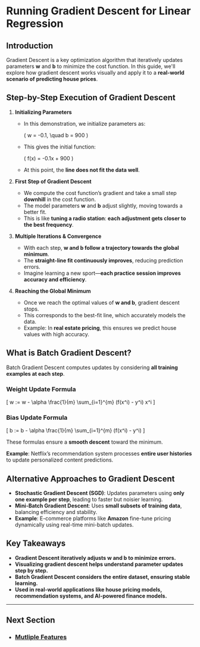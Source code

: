 # Running Gradient Descent for Linear Regression

## Introduction
Gradient Descent is a key optimization algorithm that iteratively updates parameters **w** and **b** to minimize the cost function. In this guide, we'll explore how gradient descent works visually and apply it to a **real-world scenario of predicting house prices**.

## Step-by-Step Execution of Gradient Descent
1. **Initializing Parameters**
   - In this demonstration, we initialize parameters as:
     
     \( w = -0.1, \quad b = 900 \)
     
   - This gives the initial function:
     
     \( f(x) = -0.1x + 900 \)
     
   - At this point, the **line does not fit the data well**.

2. **First Step of Gradient Descent**
   - We compute the cost function’s gradient and take a small step **downhill** in the cost function.
   - The model parameters **w** and **b** adjust slightly, moving towards a better fit.
   - This is like **tuning a radio station**: **each adjustment gets closer to the best frequency**.

3. **Multiple Iterations & Convergence**
   - With each step, **w and b follow a trajectory towards the global minimum**.
   - The **straight-line fit continuously improves**, reducing prediction errors.
   - Imagine learning a new sport—**each practice session improves accuracy and efficiency**.

4. **Reaching the Global Minimum**
   - Once we reach the optimal values of **w and b**, gradient descent stops.
   - This corresponds to the best-fit line, which accurately models the data.
   - Example: In **real estate pricing**, this ensures we predict house values with high accuracy.

## What is Batch Gradient Descent?
Batch Gradient Descent computes updates by considering **all training examples at each step**.

### Weight Update Formula
\[
 w := w - \alpha \frac{1}{m} \sum_{i=1}^{m} (f(x^i) - y^i) x^i
\]

### Bias Update Formula
\[
 b := b - \alpha \frac{1}{m} \sum_{i=1}^{m} (f(x^i) - y^i)
\]

These formulas ensure a **smooth descent** toward the minimum.

**Example**: Netflix’s recommendation system processes **entire user histories** to update personalized content predictions.

## Alternative Approaches to Gradient Descent
- **Stochastic Gradient Descent (SGD)**: Updates parameters using **only one example per step**, leading to faster but noisier learning.
- **Mini-Batch Gradient Descent**: Uses **small subsets of training data**, balancing efficiency and stability.
- **Example**: E-commerce platforms like **Amazon** fine-tune pricing dynamically using real-time mini-batch updates.

## Key Takeaways
- **Gradient Descent iteratively adjusts w and b to minimize errors.**
- **Visualizing gradient descent helps understand parameter updates step by step.**
- **Batch Gradient Descent considers the entire dataset, ensuring stable learning.**
- **Used in real-world applications like house pricing models, recommendation systems, and AI-powered finance models.**

---
## Next Section
- ### [Mutliple Features](../../Regression/Multiple_Linear_Regression/Mutliple_Features.md)
